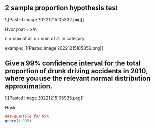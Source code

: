 
## 2 sample proportion hypothesis test

![[Pasted image 20221215105332.png]]

Hvor 
phat = x/n

n = sum of all
x = sum of all in category

example:
![[Pasted image 20221215105856.png]]

## Give a 99% confidence interval for the total proportion of drunk driving accidents in 2010, where you use the relevant normal distribution approximation.
![[Pasted image 20221215105935.png]]

Husk
```R
##z-quantile for 99%
qnorm(0.995)
```
